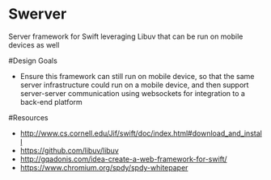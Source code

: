 # Swerver
Server framework for Swift leveraging Libuv that can be run on mobile devices as well


#Design Goals
* Ensure this framework can still run on mobile device, so that the same server infrastructure could run on a mobile device, and then support server-server communication using websockets for integration to a back-end platform

#Resources
* http://www.cs.cornell.edu/Jif/swift/doc/index.html#download_and_install
* https://github.com/libuv/libuv
* http://gqadonis.com/idea-create-a-web-framework-for-swift/
* https://www.chromium.org/spdy/spdy-whitepaper
